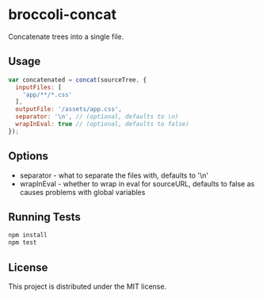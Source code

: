 # broccoli-concat

Concatenate trees into a single file.

## Usage

```js
var concatenated = concat(sourceTree, {
  inputFiles: [
    'app/**/*.css'
  ],
  outputFile: '/assets/app.css',
  separator: '\n', // (optional, defaults to \n)
  wrapInEval: true // (optional, defaults to false)
});
```

## Options

* separator - what to separate the files with, defaults to '\n'
* wrapInEval - whether to wrap in eval for sourceURL, defaults to false as causes problems with global variables

## Running Tests

```javascript
npm install
npm test
```

## License

This project is distributed under the MIT license.
